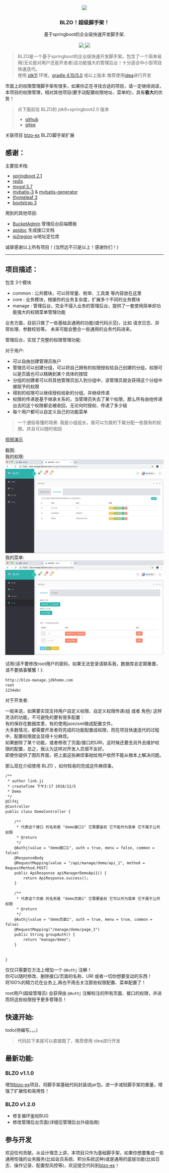 <p align="center">
    <img src="blzo-manage/src/main/resources/static/common/flowers.png" width="150">
    <h3 align="center">BLZO！超级脚手架！</h3>
    <p align="center">
        基于springboot的企业级快速开发脚手架.<br><br>
        <a href="https://github.com/jdkhome/blzo">
            <img src="https://img.shields.io/badge/github-star-green.svg">
        </a>
        <a href="https://gitee.com/jdkhome/blzo">
            <img src="https://img.shields.io/badge/gitee-star-green.svg">
        </a>
    </p>
</p>


> BLZO是一个基于springboot的企业级快速开发脚手架。包含了一个简单易用(无论是对用户还是开发者)且功能强大的管理后台！十分适合中小型项目快速迭代。  
> 使用 [jdk11](http://openjdk.java.net/) 环境，[gradle 4.10/5.0](https://gradle.org/) 或以上版本 推荐使用[idea](https://www.jetbrains.com/idea/)进行开发  

市面上的权限管理脚手架有很多，如果你正在寻找合适的项目，请一定继续阅读，本项目的权限管理，相对其他项目(要手动配置权限地址、菜单的)，具有**极大**的优势！

> 点下面前往 BLZO的 jdk8+springboot2.0 版本  
> - [github](https://github.com/jdkhome/blzo-jdk8) 
> - [gitee](https://gitee.com/jdkhome/blzo-jdk8)

关联项目 [blzo-ex](https://github.com/jdkhome/blzo-ex) BLZO脚手架扩展

## 感谢：

主要技术栈:

- [springboot 2.1](https://github.com/spring-projects/spring-boot)
- [redis](https://github.com/antirez/redis)
- [mysql 5.7](https://github.com/mysql/mysql-server)
- [mybatis-3](https://github.com/mybatis/mybatis-3) & [mybatis-generator](https://github.com/mybatis/generator)
- [thymeleaf 3](https://github.com/thymeleaf/thymeleaf) 
- [bootstrap 3](https://github.com/twbs/bootstrap)

用到的其他项目:

- [BucketAdmin](https://gitee.com/themehub/BucketAdmin) 管理后台前端模板
- [apidoc](https://github.com/apidoc/apidoc) 生成接口文档
- [ip2region](https://gitee.com/lionsoul/ip2region) ip地址定位库

诚挚感谢以上所有项目！(当然远不只是以上！感谢你们！)

---

## 项目描述：

包含 3个模块 

- common : 公共模块，可以将常量、枚举、工具类 等内容放在这里
- core : 业务模块，根据你的业务复杂度，扩展多个不同的业务模块
- manage : 管理后台，完全不侵入业务的管理后台，提供了一套使用简单却功能强大的权限菜单管理功能

业务方面，目前只做了一些基础且通用的功能(或代码示范)，比如 请求日志、异常处理、参数校验等。
未来可能会整合一些通用的业务代码进来。

管理后台，实现了完整的权限管理功能:

对于用户:

- 可以自由创建管理员账户
- 管理员可以创建分组，可以将自己拥有的权限授权给自己创建的分组，权限可以是页面也可以精确到某个具体的按钮
- 分组的创建者可以将其他管理员加入到分组中，该管理员就会获得这个分组中被赋予的权限
- 得到的权限可以继续授权给新的分组，并继续传递
- 权限的传递是基于继承关系的，当管理员失去了某个权限，那么所有由他传递出去的这个权限都会被收回，无论何时授权、传递了多少级
- 每个用户都可以自定义自己的功能菜单

> 一个通俗易懂的场景: 我是小组组长，我可以为我的下属分配一些我有的权限，并且可以随时收回

[视频演示](https://www.jdkhome.com/uri/ZGFO)

截图:  
我的权限:
![我的权限](doc/img/我的权限.png)
我的菜单:
![我的菜单](doc/img/我的菜单.png)

试用(请不要修改root用户的密码，如果无法登录请联系我，数据库会定期重置，请不要搞事蟹蟹！):
```
http://blzo-manage.jdkhome.com
root
1234abc
```

对于开发者:

一般来说，如果要实现支持用户自定义权限、自定义权限传递(组 或者 角色) 这样灵活的功能，不可避免的要有很多配置：  
有的保存在数据库里，有的使用json/xml做成配置文件。  
大多数情况，都需要开发者将完成的功能配置成权限，而在项目快速迭代的过程中，配置权限就会显得十分麻烦。  
如果删除了某个功能，或者修改了页面/接口的URI，这时候还要去另外去维护权限的配置，总之，我认为这样对开发人员很不友好。  
即使你提供了图形界面，把上面这些麻烦事抛给用户依然不能从根本上解决问题。

那么现在介绍使用 BLZO ，如何轻易的完成这件麻烦事。

```
/**
 * author link.ji
 * createTime 下午3:17 2018/12/5
 * Demo
 */
@Slf4j
@Controller
public class DemoController {

    /**
     * 代表这个接口 的名称是 "demo接口1" 它需要鉴权 它不能作为菜单 它不属于公共权限
     * @return
     */
    @Authj(value = "demo接口1", auth = true, menu = false, common = false)
    @ResponseBody
    @RequestMapping(value = "/api/manage/demo/api_1", method = RequestMethod.POST)
    public ApiResponse apiManagerDemoApi1() {
        return ApiResponse.success();
    }

    /**
     * 代表这个页面 的名称是 "demo页面1" 它需要鉴权 它可以作为菜单 它不属于公共权限
     * @return
     */
    @Authj(value = "demo页面1", auth = true, menu = true, common = false)
    @RequestMapping("/manage/demo/page_1")
    public String groupAuth() {
        return "manage/demo";
    }


}
```
仅仅只需要在方法上增加一个 ```@Authj``` 注解！  
你可以随时修改、删除接口/页面的名称、URI 或者一切你想要变动的东西！  
将100%的精力花在业务上,再也不用去关注那些权限配置、菜单配置了！

root用户(超级管理员) 会获得由 ```@Authj``` 注解标注的所有页面、接口的权限，并进而将这些权限授予更多管理员！

## 快速开始:

todo(待编写。。。)
> 代码拉下来就可以直接跑了，推荐使用 idea进行开发

## 最新功能:

### BLZO v1.1.0
增加[blzo-ex](https://github.com/jdkhome/blzo-ex)项目，将脚手架基础代码封装进jar包，进一步减轻脚手架的重量，增强了扩展性和易用性！

### BLZO v1.2.0
- 修复循环鉴权BUG
- 修改管理后台页面(详细见管理后台升级指南)


## 参与开发
欢迎任何贡献，从设计理念上讲，本项目只作为基础脚手架，如果你想要集成一些通用性强的业务服务(比如会员系统、积分系统这种)或是通用的底层功能(比如日志、操作记录、配置型风控等)，欢迎提交代码到[blzo-ex](https://github.com/jdkhome/blzo-ex)！




